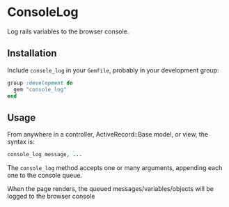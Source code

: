 # ConsoleLog

Log rails variables to the browser console.

## Installation

Include `console_log` in your `Gemfile`, probably in your development group:

``` ruby
group :development do
  gem "console_log"
end
```

## Usage

From anywhere in a controller, ActiveRecord::Base model, or view, the syntax is:

``` ruby
console_log message, ...
```

The `console_log` method accepts one or many arguments, appending each one to the console queue.

When the page renders, the queued messages/variables/objects will be logged to the browser console